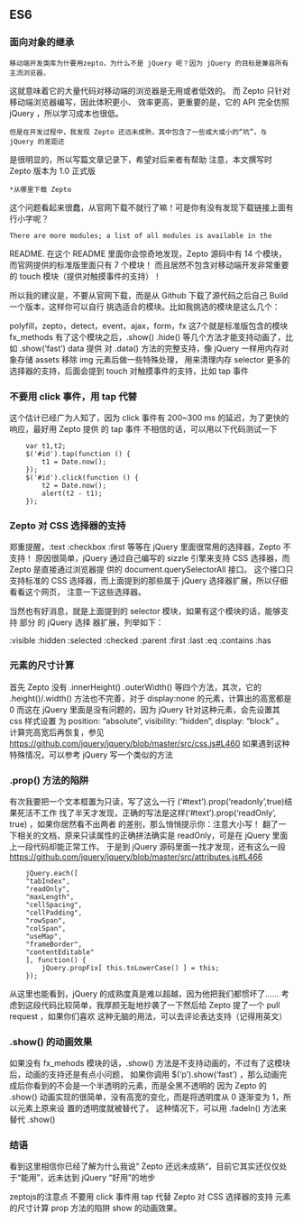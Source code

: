 ﻿## ES6
### 面向对象的继承  ###
	移动端开发类库为什要用zepto，为什么不是 jQuery 呢？因为 jQuery 的目标是兼容所有主流浏览器，
这就意味着它的大量代码对移动端的浏览器是无用或者低效的。 而 Zepto 只针对移动端浏览器编写，因此体积更小、
效率更高，更重要的是，它的 API 完全仿照 jQuery ，所以学习成本也很低。
	
	但是在开发过程中，我发现 Zepto 还远未成熟，其中包含了一些或大或小的“坑”，与 jQuery 的差距还
是很明显的，所以写篇文章记录下，希望对后来者有帮助
注意，本文撰写时 Zepto 版本为 1.0 正式版

	*从哪里下载 Zepto
这个问题看起来很蠢，从官网下载不就行了嘛！可是你有没有发现下载链接上面有行小字呢？

	There are more modules; a list of all modules is available in the 
README.
在这个 README 里面你会惊奇地发现，Zepto 源码中有 14 个模块，而官网提供的标准版里面只有 7 个模块！
而且居然不包含对移动端开发非常重要的 touch 模块（提供对触摸事件的支持）！

所以我的建议是，不要从官网下载，而是从 Github 下载了源代码之后自己 Build 一个版本，这样你可以自行
挑选适合的模块。比如我挑选的模块是这么几个：

polyfill，zepto，detect，event，ajax，form，fx 这7个就是标准版包含的模块 fx_methods 
有了这个模块之后，.show() .hide() 等几个方法才能支持动画了，比如 .show(‘fast’) data 提供
对 .data() 方法的完整支持，像 jQuery 一样用内存对象存储 assets 移除 img 元素后做一些特殊处理，
用来清理内存 selector 更多的选择器的支持，后面会提到 touch 对触摸事件的支持，比如 tap 事件

### 不要用 click 事件，用 tap 代替 ###
这个估计已经广为人知了，因为 click 事件有 200~300 ms 的延迟，为了更快的响应，最好用 Zepto 提供
的 tap 事件
不相信的话，可以用以下代码测试一下
```
	var t1,t2;
	$('#id').tap(function () {
	    t1 = Date.now();
	});
	$('#id').click(function () {
	    t2 = Date.now();
	    alert(t2 - t1);
	});
```

### Zepto 对 CSS 选择器的支持 ###
郑重提醒，:text :checkbox :first 等等在 jQuery 里面很常用的选择器，Zepto 不支持！
原因很简单，jQuery 通过自己编写的 sizzle 引擎来支持 CSS 选择器，而 Zepto 是直接通过浏览器提
供的 document.querySelectorAll 接口。
这个接口只支持标准的 CSS 选择器，而上面提到的那些属于 jQuery 选择器扩展，所以仔细看看这个网页，
注意一下这些选择器。

当然也有好消息，就是上面提到的 selector 模块，如果有这个模块的话，能够支持 部分 的 jQuery 选择
器扩展，列举如下：

:visible :hidden :selected :checked :parent :first :last :eq :contains :has

### 元素的尺寸计算 ###
首先 Zepto 没有 .innerHeight() .outerWidth() 等四个方法，其次，它的 .height()/.width() 
方法也不完善，对于 display:none 的元素，计算出的高宽都是 0
而这在 jQuery 里面是没有问题的，因为 jQuery 针对这种元素，会先设置其 css 样式设置
为 position: “absolute”, visibility: “hidden”, display: “block” 。
计算完高宽后再恢复，参见
https://github.com/jquery/jquery/blob/master/src/css.js#L460
如果遇到这种特殊情况，可以参考 jQuery 写一个类似的方法

### .prop() 方法的陷阱 ###
有次我要把一个文本框置为只读，写了这么一行 (‘#text’).prop(‘readonly’,true)结果死活不工作
找了半天才发现，正确的写法是这样(‘#text’).prop(‘readOnly’, true) ，如果你居然看不出两者
的差别，那么悄悄提示你：注意大小写！
翻了一下相关的文档，原来只读属性的正确拼法确实是 readOnly，可是在 jQuery 里面上一段代码却能正常工作。
于是到 jQuery 源码里面一找才发现，还有这么一段 https://github.com/jquery/jquery/blob/master/src/attributes.js#L466
```
	jQuery.each([
    "tabIndex",
    "readOnly",
    "maxLength",
    "cellSpacing",
    "cellPadding",
    "rowSpan",
    "colSpan",
    "useMap",
    "frameBorder",
    "contentEditable"
	], function() {
	    jQuery.propFix[ this.toLowerCase() ] = this;
	});
```
从这里也能看到，jQuery 的成熟度真是难以超越，因为他把我们都惯坏了……
考虑到这段代码比较简单，我厚颜无耻地抄袭了一下然后给 Zepto 提了一个 pull request ，如果你们喜欢
这种无脑的用法，可以去评论表达支持（记得用英文）

### .show() 的动画效果 ###
如果没有 fx_mehods 模块的话，.show() 方法是不支持动画的，不过有了这模块后，动画的支持还是有点小问题，
如果你调用 $(‘p’).show(‘fast’) ，那么动画完成后你看到的不会是一个半透明的元素，而是全黑不透明的
因为 Zepto 的 .show() 动画实现的很简单，没有高宽的变化，而是将透明度从 0 逐渐变为 1，所以元素上原来设
置的透明度就被替代了。
这种情况下，可以用 .fadeIn() 方法来替代 .show()

### 结语 ###
看到这里相信你已经了解为什么我说” Zepto 还远未成熟“，目前它其实还仅仅处于“能用”，远未达到 jQuery “好用”的地步

zeptojs的注意点 不要用 click 事件用 tap 代替 Zepto 对 CSS 选择器的支持 元素的尺寸计算 prop 方法的陷阱 show 的动画效果。
